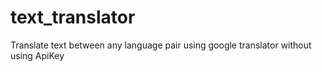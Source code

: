 # text_translator
Translate text between any language pair  using google translator without using ApiKey
